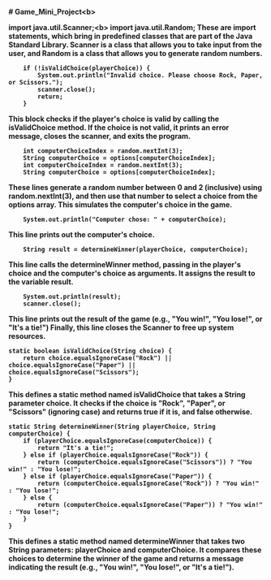 <b># Game_Mini_Project<b\>

<b>import java.util.Scanner;<b\>
import java.util.Random;
These are import statements, which bring in predefined classes that are part of the Java Standard Library. Scanner is a class that allows you to take input from the user, and Random is a class that allows you to generate random numbers.

        if (!isValidChoice(playerChoice)) {
            System.out.println("Invalid choice. Please choose Rock, Paper, or Scissors.");
            scanner.close();
            return;
        }
This block checks if the player's choice is valid by calling the isValidChoice method. If the choice is not valid, it prints an error message, closes the scanner, and exits the program.

        int computerChoiceIndex = random.nextInt(3);
        String computerChoice = options[computerChoiceIndex];
        int computerChoiceIndex = random.nextInt(3);
        String computerChoice = options[computerChoiceIndex];
These lines generate a random number between 0 and 2 (inclusive) using random.nextInt(3), and then use that number to select a choice from the options array. This simulates the computer's choice in the game.

        System.out.println("Computer chose: " + computerChoice);
This line prints out the computer's choice.

        String result = determineWinner(playerChoice, computerChoice);
This line calls the determineWinner method, passing in the player's choice and the computer's choice as arguments. It assigns the result to the variable result.

        System.out.println(result);
        scanner.close();
This line prints out the result of the game (e.g., "You win!", "You lose!", or "It's a tie!")
Finally, this line closes the Scanner to free up system resources.
    
    static boolean isValidChoice(String choice) {
        return choice.equalsIgnoreCase("Rock") || choice.equalsIgnoreCase("Paper") || choice.equalsIgnoreCase("Scissors");
    }

This defines a static method named isValidChoice that takes a String parameter choice. It checks if the choice is "Rock", "Paper", or "Scissors" (ignoring case) and returns true if it is, and false otherwise.

    static String determineWinner(String playerChoice, String computerChoice) {
        if (playerChoice.equalsIgnoreCase(computerChoice)) {
            return "It's a tie!";
        } else if (playerChoice.equalsIgnoreCase("Rock")) {
            return (computerChoice.equalsIgnoreCase("Scissors")) ? "You win!" : "You lose!";
        } else if (playerChoice.equalsIgnoreCase("Paper")) {
            return (computerChoice.equalsIgnoreCase("Rock")) ? "You win!" : "You lose!";
        } else {
            return (computerChoice.equalsIgnoreCase("Paper")) ? "You win!" : "You lose!";
        }
    }
This defines a static method named determineWinner that takes two String parameters: playerChoice and computerChoice. It compares these choices to determine the winner of the game and returns a message indicating the result (e.g., "You win!", "You lose!", or "It's a tie!").
